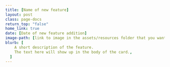 ```yaml
---
title: [Name of new feature]
layout: post
class: page-docs
return_top: "false"
home_link: true
date: [Date of new feature addition]
image-path: [link to image in the assets/resources folder that you want]
blurb: [
    A short description of the feature.
    The text here will show up in the body of the card.,
  ]
---
```


